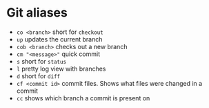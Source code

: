 # Git aliases

* `co <branch>` short for `checkout`
* `up` updates the current branch
* `cob <branch>` checks out a new branch
* `cm "<message>"` quick commit
* `s` short for `status`
* `l` pretty log view with branches
* `d` short for `diff`
* `cf <commit id>` commit files. Shows what files were changed in a commit
* `cc` shows which branch a commit is present on
